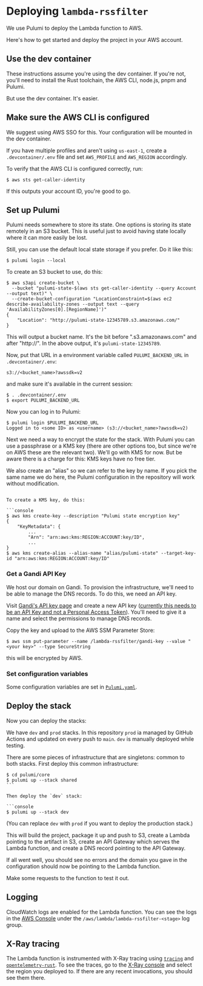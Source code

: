 # Deploying `lambda-rssfilter`

We use Pulumi to deploy the Lambda function to AWS.

Here's how to get started and deploy the project in your AWS account.

## Use the dev container

These instructions assume you're using the dev container. If you're not, you'll
need to install the Rust toolchain, the AWS CLI, node.js, pnpm and Pulumi.

But use the dev container. It's easier.

## Make sure the AWS CLI is configured

We suggest using AWS SSO for this. Your configuration will be mounted in the dev
container.

If you have multiple profiles and aren't using `us-east-1`, create a
`.devcontainer/.env` file and set `AWS_PROFILE` and `AWS_REGION` accordingly.

To verify that the AWS CLI is configured correctly, run:

```console
$ aws sts get-caller-identity
```

If this outputs your account ID, you're good to go.

## Set up Pulumi

Pulumi needs somewhere to store its state. One options is storing its state
remotely in an S3 bucket. This is useful just to avoid having state locally
where it can more easily be lost.

Still, you can use the default local state storage if you prefer. Do it like
this:

```console
$ pulumi login --local
```

To create an S3 bucket to use, do this:

```console
$ aws s3api create-bucket \
  --bucket "pulumi-state-$(aws sts get-caller-identity --query Account --output text)" \
  --create-bucket-configuration "LocationConstraint=$(aws ec2 describe-availability-zones --output text --query 'AvailabilityZones[0].[RegionName]')"
{
    "Location": "http://pulumi-state-12345789.s3.amazonaws.com/"
}
```

This will output a bucket name. It's the bit before ".s3.amazonaws.com" and
after "http://". In the above output, it's `pulumi-state-12345789`.

Now, put that URL in a environment variable called `PULUMI_BACKEND_URL` in
`.devcontainer/.env`:

```
s3://<bucket_name>?awssdk=v2
```

and make sure it's available in the current session:

```console
$ . .devcontainer/.env
$ export PULUMI_BACKEND_URL
```

Now you can log in to Pulumi:

```console
$ pulumi login $PULUMI_BACKEND_URL
Logged in to <some ID> as <username> (s3://<bucket_name>?awssdk=v2)
```

Next we need a way to encrypt the state for the stack. With Pulumi you can use a
passphrase or a KMS key (there are other options too, but since we're on AWS
these are the relevant two). We'll go with KMS for now. But be aware there is a
charge for this: KMS keys have no free tier.

We also create an "alias" so we can refer to the key by name. If you pick the
same name we do here, the Pulumi configuration in the repository will work
without modification.

````console

To create a KMS key, do this:

```console
$ aws kms create-key --description "Pulumi state encryption key"
{
    "KeyMetadata": {
        ...
        "Arn": "arn:aws:kms:REGION:ACCOUNT:key/ID",
        ...
}
$ aws kms create-alias --alias-name "alias/pulumi-state" --target-key-id "arn:aws:kms:REGION:ACCOUNT:key/ID"
````

### Get a Gandi API Key

We host our domain on Gandi. To provision the infrastructure, we'll need to be
able to manage the DNS records. To do this, we need an API key.

Visit [Gandi's API key page][api-key-page] and create a new API key ([currently
this needs to be an API Key and not a Personal Access Token][api-key-issue]).
You'll need to give it a name and select the permissions to manage DNS records.

Copy the key and upload to the AWS SSM Parameter Store:

```console
$ aws ssm put-parameter --name /lambda-rssfilter/gandi-key --value "<your key>" --type SecureString
```

this will be encrypted by AWS.

[api-key-issue]: https://github.com/pulumiverse/pulumi-gandi/issues/3
[api-key-page]: https://account.gandi.net/en/users/security

### Set configuration variables

Some configuration variables are set in [`Pulumi.yaml`][yaml].

[yaml]: ./pulumi/Pulumi.yaml

## Deploy the stack

Now you can deploy the stacks:

We have `dev` and `prod` stacks. In this repository `prod` ia managed by GitHub
Actions and updated on every push to `main`. `dev` is manually deployed while
testing.

There are some pieces of infrastructure that are singletons: common to both
stacks. First deploy this common infrastructure:

````console
$ cd pulumi/core
$ pulumi up --stack shared
```

Then deploy the `dev` stack:

```console
$ pulumi up --stack dev
````

(You can replace `dev` with `prod` if you want to deploy the production stack.)

This will build the project, package it up and push to S3, create a Lambda
pointing to the artifact in S3, create an API Gateway which serves the Lambda
function, and create a DNS record pointing to the API Gateway.

If all went well, you should see no errors and the domain you gave in the
configuration should now be pointing to the Lambda function.

Make some requests to the function to test it out.

## Logging

CloudWatch logs are enabled for the Lambda function. You can see the logs in the
[AWS Console][cloudwatch-console] under the
`/aws/lambda/lambda-rssfilter-<stage>` log group.

[cloudwatch-console]: https://console.aws.amazon.com/cloudwatch/home

## X-Ray tracing

The Lambda function is instrumented with X-Ray tracing using
[`tracing`][tracing] and [`opentelemetry-rust`][opentelemetry-rust]. To see the
traces, go to the [X-Ray console][x-ray-console] and select the region you
deployed to. If there are any recent invocations, you should see them there.

[opentelemetry-rust]: https://github.com/open-telemetry/opentelemetry-rust
[tracing]: https://docs.rs/tracing/latest/tracing/
[x-ray-console]: https://console.aws.amazon.com/xray/home
